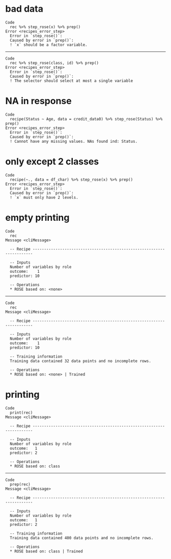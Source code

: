 # bad data

    Code
      rec %>% step_rose(x) %>% prep()
    Error <recipes_error_step>
      Error in `step_rose()`:
      Caused by error in `prep()`:
      ! `x` should be a factor variable.

---

    Code
      rec %>% step_rose(class, id) %>% prep()
    Error <recipes_error_step>
      Error in `step_rose()`:
      Caused by error in `prep()`:
      ! The selector should select at most a single variable

# NA in response

    Code
      recipe(Status ~ Age, data = credit_data0) %>% step_rose(Status) %>% prep()
    Error <recipes_error_step>
      Error in `step_rose()`:
      Caused by error in `prep()`:
      ! Cannot have any missing values. NAs found ind: Status.

# only except 2 classes

    Code
      recipe(~., data = df_char) %>% step_rose(x) %>% prep()
    Error <recipes_error_step>
      Error in `step_rose()`:
      Caused by error in `prep()`:
      ! `x` must only have 2 levels.

# empty printing

    Code
      rec
    Message <cliMessage>
      
      -- Recipe ----------------------------------------------------------------------
      
      -- Inputs 
      Number of variables by role
      outcome:    1
      predictor: 10
      
      -- Operations 
      * ROSE based on: <none>

---

    Code
      rec
    Message <cliMessage>
      
      -- Recipe ----------------------------------------------------------------------
      
      -- Inputs 
      Number of variables by role
      outcome:    1
      predictor: 10
      
      -- Training information 
      Training data contained 32 data points and no incomplete rows.
      
      -- Operations 
      * ROSE based on: <none> | Trained

# printing

    Code
      print(rec)
    Message <cliMessage>
      
      -- Recipe ----------------------------------------------------------------------
      
      -- Inputs 
      Number of variables by role
      outcome:   1
      predictor: 2
      
      -- Operations 
      * ROSE based on: class

---

    Code
      prep(rec)
    Message <cliMessage>
      
      -- Recipe ----------------------------------------------------------------------
      
      -- Inputs 
      Number of variables by role
      outcome:   1
      predictor: 2
      
      -- Training information 
      Training data contained 400 data points and no incomplete rows.
      
      -- Operations 
      * ROSE based on: class | Trained

